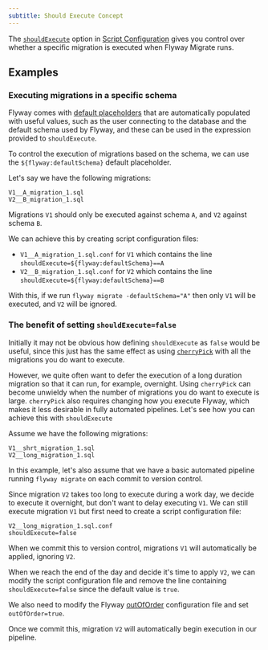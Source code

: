 ```yaml
---
subtitle: Should Execute Concept
---
```


The [`shouldExecute`](<Configuration/Script Configuration/Should Execute>) option in [Script Configuration](<Configuration/Script Configuration>) gives you control over whether a specific migration is executed 
when Flyway Migrate runs.

## Examples

### Executing migrations in a specific schema

Flyway comes with [default placeholders](<Configuration/placeholders configuration>) that are automatically populated with useful values, such as the user connecting to the database and the default schema used by Flyway, and these can be used in the expression provided to `shouldExecute`.

To control the execution of migrations based on the schema, we can use the `${flyway:defaultSchema}` default placeholder.

Let's say we have the following migrations:

```
V1__A_migration_1.sql
V2__B_migration_1.sql
```

Migrations `V1` should only be executed against schema `A`, and `V2` against schema `B`. 

We can achieve this by creating script configuration files:
- `V1__A_migration_1.sql.conf` for `V1` which contains the line `shouldExecute=${flyway:defaultSchema}==A`
- `V2__B_migration_1.sql.conf` for `V2` which contains the line `shouldExecute=${flyway:defaultSchema}==B`

With this, if we run `flyway migrate -defaultSchema="A"` then only `V1` will be executed, and `V2` will be ignored.

### The benefit of setting `shouldExecute=false`

Initially it may not be obvious how defining `shouldExecute` as `false` would be useful, since this just has the same effect as using [`cherryPick`](<Configuration/parameters/flyway/cherry pick>) with all the migrations you do want to execute.

However, we quite often want to defer the execution of a long duration migration so that it can run, for example, overnight. Using `cherryPick` can become unwieldy when the number of migrations you do want to execute is large. 
`cherryPick` also requires changing how you execute Flyway, which makes it less desirable in fully automated pipelines. 
Let's see how you can achieve this with `shouldExecute`

Assume we have the following migrations:

```
V1__shrt_migration_1.sql
V2__long_migration_1.sql
```

In this example, let's also assume that we have a basic automated pipeline running `flyway migrate` on each commit to version control.

Since migration `V2` takes too long to execute during a work day, we decide to execute it overnight, but don't want to delay executing `V1`.
We can still execute migration `V1` but first need to create a script configuration file:

```
V2__long_migration_1.sql.conf
shouldExecute=false
```

When we commit this to version control, migrations `V1` will automatically be applied, ignoring `V2`.

When we reach the end of the day and decide it's time to apply `V2`, we can modify the script configuration file and remove the line containing `shouldExecute=false` since the default value is `true`. 

We also need to modify the Flyway [outOfOrder](<Configuration/Parameters/Flyway/Out Of Order>) configuration file and set `outOfOrder=true`. 

Once we commit this, migration `V2` will automatically begin execution in our pipeline.
